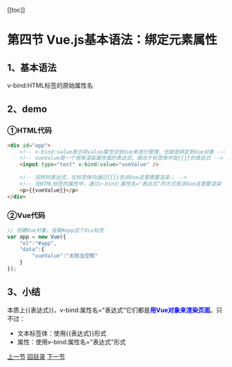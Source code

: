 [[toc]]



# 第四节 Vue.js基本语法：绑定元素属性

## 1、基本语法

v-bind:HTML标签的原始属性名



## 2、demo

### ①HTML代码

```html
<div id="app">
	<!-- v-bind:value表示将value属性交给Vue来进行管理，也就是绑定到Vue对象 -->
	<!-- vueValue是一个用来渲染属性值的表达式，相当于标签体中加{{}}的表达式 -->
	<input type="text" v-bind:value="vueValue" />
	
	<!-- 同样的表达式，在标签体内通过{{}}告诉Vue这里需要渲染； -->
	<!-- 在HTML标签的属性中，通过v-bind:属性名="表达式"的方式告诉Vue这里要渲染 -->
	<p>{{vueValue}}</p>
</div>

```



### ②Vue代码

```javascript
// 创建Vue对象，挂载#app这个div标签
var app = new Vue({
	"el":"#app",
	"data":{
		"vueValue":"太阳当空照"
	}
});
```



## 3、小结

本质上{{表达式}}，v-bind:属性名="表达式"它们都是<span style="color:blue;font-weight:bold;">用Vue对象来渲染页面</span>。只不过：

- 文本标签体：使用{{表达式}}形式
- 属性：使用v-bind:属性名="表达式"形式



[上一节](verse03.html) [回目录](index.html) [下一节](verse05.html)